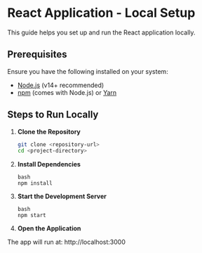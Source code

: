 # React Application - Local Setup

This guide helps you set up and run the React application locally.

## Prerequisites

Ensure you have the following installed on your system:

- [Node.js](https://nodejs.org/) (v14+ recommended)
- [npm](https://www.npmjs.com/) (comes with Node.js) or [Yarn](https://yarnpkg.com/)

## Steps to Run Locally

1. **Clone the Repository**  
   ```bash
   git clone <repository-url>
   cd <project-directory>
   ```

2. **Install Dependencies**
   ```
   bash
   npm install
   ```

1. **Start the Development Server**
   ```
   bash
   npm start
   ```

4. **Open the Application**

The app will run at:
http://localhost:3000